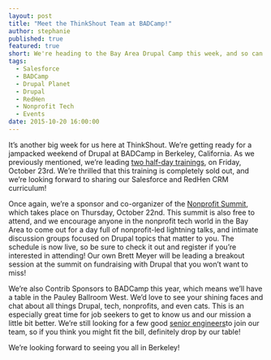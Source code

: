 ```yaml
---
layout: post
title: "Meet the ThinkShout Team at BADCamp!"
author: stephanie
published: true
featured: true
short: We're heading to the Bay Area Drupal Camp this week, and so can you!
tags: 
  - Salesforce
  - BADCamp
  - Drupal Planet
  - Drupal
  - RedHen
  - Nonprofit Tech
  - Events
date: 2015-10-20 16:00:00
---
```


It’s another big week for us here at ThinkShout. We’re getting ready for a jampacked weekend of Drupal at BADCamp in Berkeley, California. As we previously mentioned, we’re leading [two half-day trainings](http://thinkshout.com/blog/2015/09/badcamp-trainings-redhen-salesforce/), on Friday, October 23rd. We’re thrilled that this training is completely sold out, and we’re looking forward to sharing our Salesforce and RedHen CRM curriculum!

Once again, we’re a sponsor and co-organizer of the [Nonprofit Summit](https://2015.badcamp.net/event/summit/non-profit-summit), which takes place on Thursday, October 22nd. This summit is also free to attend, and we encourage anyone in the nonprofit tech world in the Bay Area to come out for a day full of nonprofit-led lightning talks, and intimate discussion groups focused on Drupal topics that matter to you. The schedule is now live, so be sure to check it out and register if you’re interested in attending! Our own Brett Meyer will be leading a breakout session at the summit on fundraising with Drupal that you won’t want to miss!

We’re also Contrib Sponsors to BADCamp this year, which means we’ll have a table in the Pauley Ballroom West. We’d love to see your shining faces and chat about all things Drupal, tech, nonprofits, and even cats. This is an especially great time for job seekers to get to know us and our mission a little bit better. We’re still looking for a few good [senior engineers](http://thinkshout.com/careers/)to join our team, so if you think you might fit the bill, definitely drop by our table!	

We’re looking forward to seeing you all in Berkeley! 
